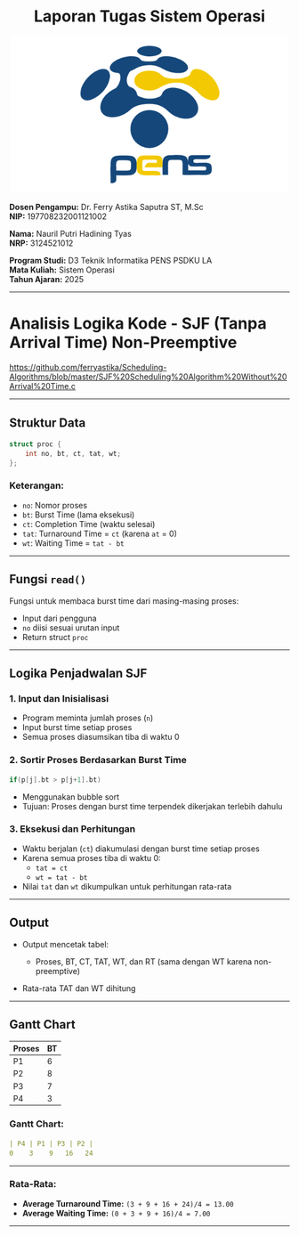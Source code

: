 <div align="center">
  
# Laporan Tugas Sistem Operasi
</div>
<p align="center">
  <img src="https://github.com/Naurilputri/SisOp-2025/blob/main/logo.jpg.webp" width="500"/>
</p>

**Dosen Pengampu:** Dr. Ferry Astika Saputra ST, M.Sc  
**NIP:** 197708232001121002  

**Nama:** Nauril Putri Hadining Tyas  
**NRP:** 3124521012  

**Program Studi:** D3 Teknik Informatika PENS PSDKU LA  
**Mata Kuliah:** Sistem Operasi  
**Tahun Ajaran:** 2025  

---


# Analisis Logika Kode - SJF (Tanpa Arrival Time) Non-Preemptive

https://github.com/ferryastika/Scheduling-Algorithms/blob/master/SJF%20Scheduling%20Algorithm%20Without%20Arrival%20Time.c

---

##  Struktur Data

```c
struct proc {
    int no, bt, ct, tat, wt;
};
```

### Keterangan:
- `no`: Nomor proses
- `bt`: Burst Time (lama eksekusi)
- `ct`: Completion Time (waktu selesai)
- `tat`: Turnaround Time = `ct` (karena `at` = 0)
- `wt`: Waiting Time = `tat - bt`

---

##  Fungsi `read()`

Fungsi untuk membaca burst time dari masing-masing proses:
- Input dari pengguna
- `no` diisi sesuai urutan input
- Return struct `proc`

---

## Logika Penjadwalan SJF

### 1. Input dan Inisialisasi
- Program meminta jumlah proses (`n`)
- Input burst time setiap proses
- Semua proses diasumsikan tiba di waktu 0

### 2. Sortir Proses Berdasarkan Burst Time
```c
if(p[j].bt > p[j+1].bt)
```
- Menggunakan bubble sort
- Tujuan: Proses dengan burst time terpendek dikerjakan terlebih dahulu

### 3. Eksekusi dan Perhitungan
- Waktu berjalan (`ct`) diakumulasi dengan burst time setiap proses
- Karena semua proses tiba di waktu 0:
  - `tat = ct`
  - `wt = tat - bt`
- Nilai `tat` dan `wt` dikumpulkan untuk perhitungan rata-rata

---

## Output

- Output mencetak tabel:
  - Proses, BT, CT, TAT, WT, dan RT (sama dengan WT karena non-preemptive)

- Rata-rata TAT dan WT dihitung

---

## Gantt Chart 

| Proses | BT |
|--------|----|
| P1     | 6  |
| P2     | 8  |
| P3     | 7  |
| P4     | 3  |


### Gantt Chart:
```yaml
| P4 | P1 | P3 | P2 |
0    3    9   16   24
```
---

### Rata-Rata:

- **Average Turnaround Time:** `(3 + 9 + 16 + 24)/4 = 13.00`
- **Average Waiting Time:** `(0 + 3 + 9 + 16)/4 = 7.00`

---
